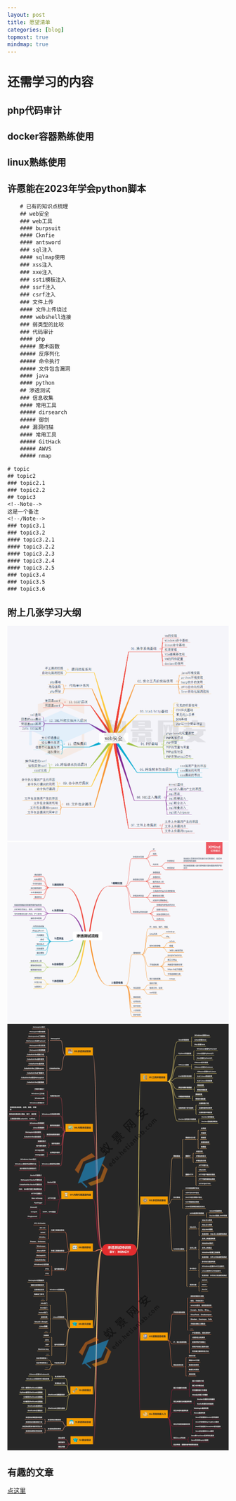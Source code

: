 ```yaml
---
layout: post
title: 愿望清单
categories: [blog]
topmost: true
mindmap: true
---
```

# 还需学习的内容
## php代码审计
## docker容器熟练使用
## linux熟练使用
## 许愿能在2023年学会python脚本

```mindmap
	# 已有的知识点梳理
	## web安全
	### web工具
	#### burpsuit
	#### Cknfie
	#### antsword
	### sql注入
	#### sqlmap使用
	### xss注入
	### xxe注入
	### ssti模板注入
	### ssrf注入
	### csrf注入
	### 文件上传
	#### 文件上传绕过
	#### webshell连接
	### 弱类型的比较
	### 代码审计
	#### php
	##### 魔术函数
	##### 反序列化
	##### 命令执行
	##### 文件包含漏洞
	#### java
	#### python
	## 渗透测试
	### 信息收集
	#### 常用工具
	##### dirsearch
	##### 御剑
	### 漏洞扫描
	#### 常用工具
	##### GitHack
	##### AWVS
	##### nmap
```
```mindmap
# topic
## topic2
### topic2.1
### topic2.2
## topic3
<!--Note-->
这是一个备注
<!--/Note-->
### topic3.1
### topic3.2
#### topic3.2.1
#### topic3.2.2
#### topic3.2.3
#### topic3.2.4
#### topic3.2.5
### topic3.4
### topic3.5
### topic3.6
```

## 附上几张学习大纲
![1](/pic/web0.png)
![2](/pic/web1.png)
![3](/pic/web2.jpg)

## 有趣的文章
<a href='/pic/article.pdf'>点这里</a>